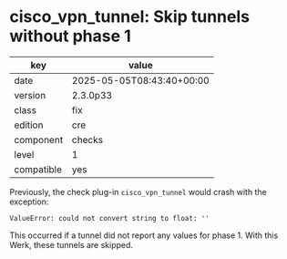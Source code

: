 [//]: # (werk v2)
# cisco_vpn_tunnel: Skip tunnels without phase 1

key        | value
---------- | ---
date       | 2025-05-05T08:43:40+00:00
version    | 2.3.0p33
class      | fix
edition    | cre
component  | checks
level      | 1
compatible | yes

Previously, the check plug-in `cisco_vpn_tunnel` would crash with the exception:
```
ValueError: could not convert string to float: ''
```
This occurred if a tunnel did not report any values for phase 1.
With this Werk, these tunnels are skipped.
